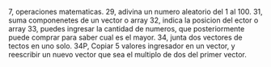 7, operaciones matematicas.
29, adivina un numero aleatorio del 1 al 100.
31, suma componenetes de un vector o array
32, indica la posicion del ector o array
33, puedes ingresar la cantidad de numeros, que posteriormente puede comprar para saber cual es el mayor.
34, junta dos vectores de tectos en uno solo.
34P, Copiar 5 valores ingresador en un vector, y reescribir un nuevo vector que sea el multiplo de dos del primer vector.
